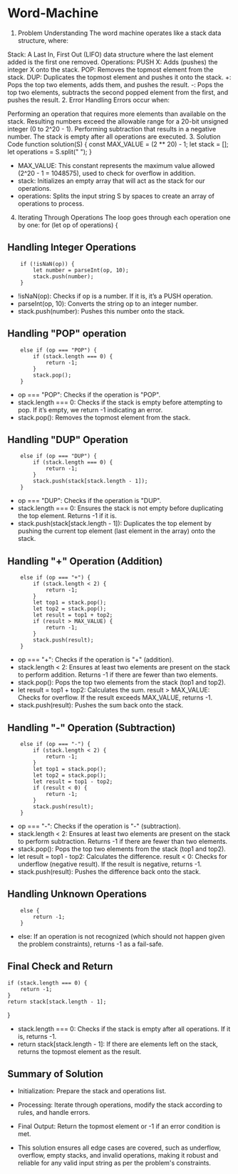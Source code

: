 # Word-Machine

1. Problem Understanding
The word machine operates like a stack data structure, where:

Stack: A Last In, First Out (LIFO) data structure where the last element added is the first one removed.
Operations:
PUSH X: Adds (pushes) the integer X onto the stack.
POP: Removes the topmost element from the stack.
DUP: Duplicates the topmost element and pushes it onto the stack.
+: Pops the top two elements, adds them, and pushes the result.
-: Pops the top two elements, subtracts the second popped element from the first, and pushes the result.
2. Error Handling
Errors occur when:

Performing an operation that requires more elements than available on the stack.
Resulting numbers exceed the allowable range for a 20-bit unsigned integer (0 to 2^20 - 1).
Performing subtraction that results in a negative number.
The stack is empty after all operations are executed.
3. Solution Code
function solution(S) {
    const MAX_VALUE = (2 ** 20) - 1;
    let stack = [];
    let operations = S.split(" ");
}
- MAX_VALUE: This constant represents the maximum value allowed (2^20 - 1 = 1048575), used to check for overflow in addition.
- stack: Initializes an empty array that will act as the stack for our operations.
- operations: Splits the input string S by spaces to create an array of operations to process.

4. Iterating Through Operations
The loop goes through each operation one by one:
    for (let op of operations) {

## Handling Integer Operations
      
        if (!isNaN(op)) {
            let number = parseInt(op, 10);
            stack.push(number);
        }

- !isNaN(op): Checks if op is a number. If it is, it’s a PUSH operation.
- parseInt(op, 10): Converts the string op to an integer number.
- stack.push(number): Pushes this number onto the stack.

## Handling "POP" operation
        else if (op === "POP") {
            if (stack.length === 0) {
                return -1;
            }
            stack.pop();
        }

- op === "POP": Checks if the operation is "POP".
- stack.length === 0: Checks if the stack is empty before attempting to pop. If it’s empty, we return -1 indicating an error.
- stack.pop(): Removes the topmost element from the stack.

## Handling "DUP" Operation

        else if (op === "DUP") {
            if (stack.length === 0) {
                return -1;
            }
            stack.push(stack[stack.length - 1]);
        }
- op === "DUP": Checks if the operation is "DUP".
- stack.length === 0: Ensures the stack is not empty before duplicating the top element. Returns -1 if it is.
- stack.push(stack[stack.length - 1]): Duplicates the top element by pushing the current top element (last element in the array) onto the stack.

## Handling "+" Operation (Addition)

        else if (op === "+") {
            if (stack.length < 2) {
                return -1;
            }
            let top1 = stack.pop();
            let top2 = stack.pop();
            let result = top1 + top2;
            if (result > MAX_VALUE) {
                return -1;
            }
            stack.push(result);
        }

- op === "+": Checks if the operation is "+" (addition).
- stack.length < 2: Ensures at least two elements are present on the stack to perform addition. Returns -1 if there are fewer than two elements.
- stack.pop(): Pops the top two elements from the stack (top1 and top2).
- let result = top1 + top2: Calculates the sum.
result > MAX_VALUE: Checks for overflow. If the result exceeds MAX_VALUE, returns -1.
- stack.push(result): Pushes the sum back onto the stack.

## Handling "-" Operation (Subtraction)

        else if (op === "-") {
            if (stack.length < 2) {
                return -1;
            }
            let top1 = stack.pop();
            let top2 = stack.pop();
            let result = top1 - top2;
            if (result < 0) {
                return -1;
            }
            stack.push(result);
        }

- op === "-": Checks if the operation is "-" (subtraction).
- stack.length < 2: Ensures at least two elements are present on the stack to perform subtraction. Returns -1 if there are fewer than two elements.
- stack.pop(): Pops the top two elements from the stack (top1 and top2).
- let result = top1 - top2: Calculates the difference.
result < 0: Checks for underflow (negative result). If the result is negative, returns -1.
- stack.push(result): Pushes the difference back onto the stack.

## Handling Unknown Operations

        else {
            return -1;
        }
- else: If an operation is not recognized (which should not happen given the problem constraints), returns -1 as a fail-safe.

## Final Check and Return

    if (stack.length === 0) {
        return -1;
    }
    return stack[stack.length - 1];
}

- stack.length === 0: Checks if the stack is empty after all operations. If it is, returns -1.
- return stack[stack.length - 1]: If there are elements left on the stack, returns the topmost element as the result.


## Summary of Solution


- Initialization: Prepare the stack and operations list.

- Processing: Iterate through operations, modify the stack according to rules, and handle errors.

- Final Output: Return the topmost element or -1 if an error condition is met.

- This solution ensures all edge cases are covered, such as underflow, overflow, empty stacks, and invalid operations, making it robust and reliable for any valid input string as per the problem's constraints.
